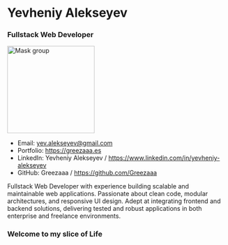 # Yevheniy Alekseyev
### Fullstack Web Developer

<img width="200" height="200" alt="Mask group" src="https://github.com/user-attachments/assets/3422c11f-b101-4838-b5f7-2824a69fb6f5" />

- Email:      yev.alekseyev@gmail.com
- Portfolio:  https://greezaaa.es
- LinkedIn:   Yevheniy Alekseyev / https://www.linkedin.com/in/yevheniy-alekseyev
- GitHub:     Greezaaa / https://github.com/Greezaaa

Fullstack Web Developer with experience building scalable and maintainable web applications. 
Passionate about clean code, modular architectures, and responsive UI design. 
Adept at integrating frontend and backend solutions, delivering tested and robust applications in both enterprise and freelance environments.

### Welcome to my slice of Life
